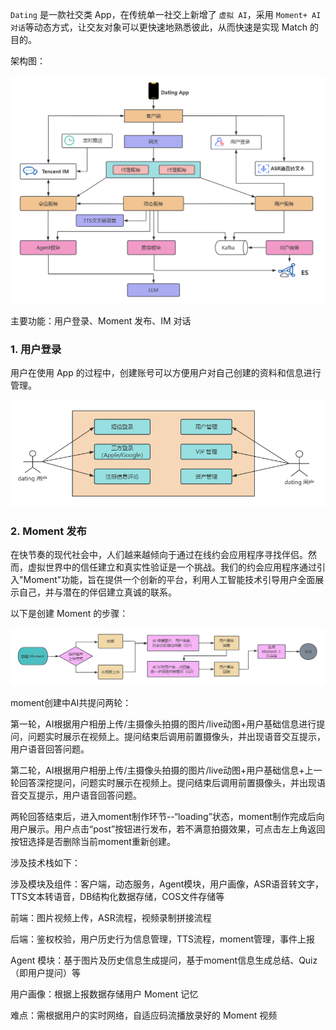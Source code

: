 `Dating` 是一款社交类 App，在传统单一社交上新增了 `虚拟 AI`，采用 `Moment+ AI 对话`等动态方式，让交友对象可以更快速地熟悉彼此，从而快速是实现 Match 的目的。

架构图：

![image-20250228171814436](imgs/image-20250228171814436.png)

主要功能：用户登录、Moment 发布、IM 对话



### 1. 用户登录

用户在使用 App 的过程中，创建账号可以方便用户对自己创建的资料和信息进行管理。

![image-20250228174732218](imgs/image-20250228174732218.png)



### 2. Moment 发布

在快节奏的现代社会中，人们越来越倾向于通过在线约会应用程序寻找伴侣。然而，虚拟世界中的信任建立和真实性验证是一个挑战。我们的约会应用程序通过引入"Moment"功能，旨在提供一个创新的平台，利用人工智能技术引导用户全面展示自己，并与潜在的伴侣建立真诚的联系。

以下是创建 Moment 的步骤：

![image-20250306173556009](imgs/image-20250306173556009.png)

moment创建中AI共提问两轮：

第一轮，AI根据用户相册上传/主摄像头拍摄的图片/live动图+用户基础信息进行提问，问题实时展示在视频上。提问结束后调用前置摄像头，并出现语音交互提示，用户语音回答问题。

第二轮，AI根据用户相册上传/主摄像头拍摄的图片/live动图+用户基础信息+上一轮回答深挖提问，问题实时展示在视频上。提问结束后调用前置摄像头，并出现语音交互提示，用户语音回答问题。

两轮回答结束后，进入moment制作环节--“loading”状态，moment制作完成后向用户展示。用户点击“post”按钮进行发布，若不满意拍摄效果，可点击左上角返回按钮选择是否删除当前moment重新创建。

涉及技术栈如下：

涉及模块及组件：客户端，动态服务，Agent模块，用户画像，ASR语音转文字，TTS文本转语音，DB结构化数据存储，COS文件存储等

前端：图片视频上传，ASR流程，视频录制拼接流程

后端：鉴权校验，用户历史行为信息管理，TTS流程，moment管理，事件上报

Agent 模块：基于图片及历史信息生成提问，基于moment信息生成总结、Quiz（即用户提问）等

用户画像：根据上报数据存储用户 Moment 记忆

难点：需根据用户的实时网络，自适应码流播放录好的 Moment 视频

